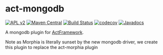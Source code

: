 # act-mongodb

[![APL v2](https://img.shields.io/badge/license-Apache%202-blue.svg)](http://www.apache.org/licenses/LICENSE-2.0.html) 
[![Maven Central](https://img.shields.io/maven-central/v/org.actframework/act-mongodb.svg)](http://search.maven.org/#search%7Cga%7C1%7Ca%3A%22act-mongodb%22)
[![Build Status](https://travis-ci.org/actframework/act-mongodb.svg?branch=master)](https://travis-ci.org/actframework/act-mongodb)
[![codecov](https://codecov.io/gh/actframework/act-mongodb/branch/master/graph/badge.svg)](https://codecov.io/gh/actframework/act-mongodb)
[![Javadocs](http://www.javadoc.io/badge/org.actframework/act-mongodb.svg?color=blue)](http://www.javadoc.io/doc/org.actframework/act-mongodb)


A mongodb plugin for [ActFramework](http://www.actframework.org).

Note as Morphia is literally sunset by the new mongodb driver, we create this plugin to replace the act-morphia plugin
